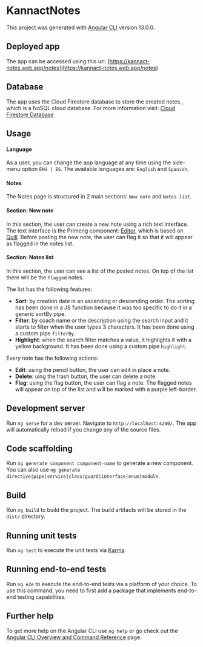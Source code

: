 # KannactNotes

This project was generated with [Angular CLI](https://github.com/angular/angular-cli) version 13.0.0.

## Deployed app

The app can be accessed using this url: [https://kannact-notes.web.app/notes](https://kannact-notes.web.app/notes)

## Database

The app uses the Cloud Firestore database to store the created notes., which is a NoSQL cloud database. For more information visit: [Cloud Firestore Database](https://firebase.google.com/docs/firestore)

## Usage

#### Language

As a user, you can change the app language at any time using the side-menu option `ENG | ES`. The available languages are: `English` and `Spanish`.

#### Notes

The Notes page is structured in 2 main sections: `New note` and `Notes list`.

#### Section: New note

In this section, the user can create a new note using a rich text interface. The text interface is the Primeng component: [Editor](https://www.primefaces.org/primeng/editor), which is based on [Quill](https://quilljs.com/). Before posting the new note, the user can flag it so that it will appear as flagged in the notes list.

#### Section: Notes list

In this section, the user can see a list of the posted notes. On top of the list there will be the `flagged` notes.

The list has the following features:
* **Sort**: by creation date in an ascending or descending order. The sorting has been done in a JS function because it was too specific to do it in a generic sortBy pipe.
* **Filter**: by coach name or the description using the search input and it starts to filter when the user types 3 characters. It has been done using a custom pipe `filterBy`.
* **Highlight**: when the search filter matches a value, it highlights it with a yellow background. It has been done using a custom pipe `highlight`.

Every note has the following actions:
* **Edit**: using the pencil button, the user can edit in place a note.
* **Delete**: uing the trash button, the user can delete a note.
* **Flag**: using the flag button, the user can flag a note. The flagged notes will appear on top of the list and will be marked with a purple left-border.

## Development server

Run `ng serve` for a dev server. Navigate to `http://localhost:4200/`. The app will automatically reload if you change any of the source files.

## Code scaffolding

Run `ng generate component component-name` to generate a new component. You can also use `ng generate directive|pipe|service|class|guard|interface|enum|module`.

## Build

Run `ng build` to build the project. The build artifacts will be stored in the `dist/` directory.

## Running unit tests

Run `ng test` to execute the unit tests via [Karma](https://karma-runner.github.io).

## Running end-to-end tests

Run `ng e2e` to execute the end-to-end tests via a platform of your choice. To use this command, you need to first add a package that implements end-to-end testing capabilities.

## Further help

To get more help on the Angular CLI use `ng help` or go check out the [Angular CLI Overview and Command Reference](https://angular.io/cli) page.
